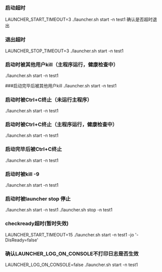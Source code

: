 ### 启动超时
LAUNCHER_START_TIMEOUT=3 ./launcher.sh start -n test1
确认是否超时退出

### 退出超时
LAUNCHER_STOP_TIMEOUT=3 ./launcher.sh start -n test1

### 启动时被其他用户kill（主程序运行，健康检查中）
./launcher.sh start -n test1

###启动完毕后被其他用户kill
./launcher.sh start -n test1

### 启动时被Ctrl+C终止（未运行主程序）
./launcher.sh start -n test1

### 启动时被Ctrl+C终止（主程序运行，健康检查中）
./launcher.sh start -n test1

### 启动完毕后被Ctrl+C终止
./launcher.sh start -n test1

### 启动时被kill -9
./launcher.sh start -n test1

### 启动时被launcher stop 停止
./launcher.sh start -n test1
./launcher.sh stop -n test1

### checkready超时(暂时失效)
LAUNCHER_START_TIMEOUT=15 ./launcher.sh start -n test1 -jo '-DisReady=false'

### 确认LAUNCHER_LOG_ON_CONSOLE不打印日志是否生效
LAUNCHER_LOG_ON_CONSOLE=false ./launcher.sh start -n test1